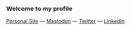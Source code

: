 ### Welcome to my profile
[Personal Site](https://kevin.payravi.dev) — [Mastodon](https://payravi.xyz/@kevin) — [Twitter](https://twitter.com/KevinPayravi) — [LinkedIn](https://www.linkedin.com/in/kevinpayravi/)
